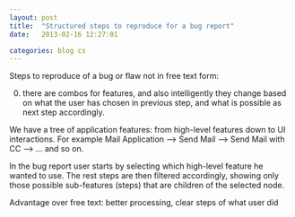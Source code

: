 ```yaml
---
layout: post
title:  "Structured steps to reproduce for a bug report"
date:   2013-02-16 12:27:01

categories: blog cs
---
```



Steps to reproduce of a bug or flaw not in free text form:

0. there are combos for features, and also intelligently they change based on what the user has chosen in previous step, and what is possible as next step accordingly. 

We have a tree of application features: from high-level features down to UI interactions. For example Mail Application --> Send Mail --> Send Mail with CC --> ... and so on. 

In the bug report user starts by selecting which high-level feature he wanted to use. The rest steps are then filtered accordingly, showing only those possible sub-features (steps) that are children of the selected node. 

Advantage over free text: better processing, clear steps of what user did